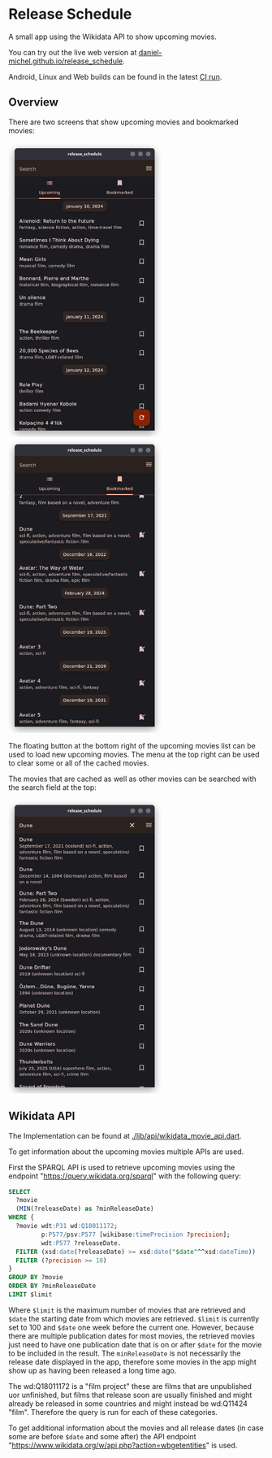 # Release Schedule

A small app using the Wikidata API to show upcoming movies.

You can try out the live web version at [daniel-michel.github.io/release_schedule](https://daniel-michel.github.io/release_schedule).

Android, Linux and Web builds can be found in the latest [CI run](https://github.com/daniel-michel/release_schedule/actions/workflows/ci.yml).

## Overview

There are two screens that show upcoming movies and bookmarked movies:

<img src="screenshots/upcoming.png" width="300">
<img src="screenshots/bookmarks.png" width="300">

The floating button at the bottom right of the upcoming movies list can be used to load new upcoming movies. The menu at the top right can be used to clear some or all of the cached movies.

The movies that are cached as well as other movies can be searched with the search field at the top:

<img src="screenshots/search.png" width="300">

## Wikidata API

The Implementation can be found at [./lib/api/wikidata_movie_api.dart](./lib/api/wikidata_movie_api.dart).

To get information about the upcoming movies multiple APIs are used.

First the SPARQL API is used to retrieve upcoming movies using the endpoint "https://query.wikidata.org/sparql" with the following query:

```sql
SELECT
  ?movie
  (MIN(?releaseDate) as ?minReleaseDate)
WHERE {
  ?movie wdt:P31 wd:Q18011172;
         p:P577/psv:P577 [wikibase:timePrecision ?precision];
         wdt:P577 ?releaseDate.
  FILTER (xsd:date(?releaseDate) >= xsd:date("$date"^^xsd:dateTime))
  FILTER (?precision >= 10)
}
GROUP BY ?movie
ORDER BY ?minReleaseDate
LIMIT $limit
```

Where `$limit` is the maximum number of movies that are retrieved and `$date` the starting date from which movies are retrieved.
`$limit` is currently set to 100 and `$date` one week before the current one.
However, because there are multiple publication dates for most movies, the retrieved movies just need to have one publication date that is on or after `$date` for the movie to be included in the result. The `minReleaseDate` is not necessarily the release date displayed in the app, therefore some movies in the app might show up as having been released a long time ago.

The wd:Q18011172 is a "film project" these are films that are unpublished uor unfinished, but films that release soon are usually finished and might already be released in some countries and might instead be wd:Q11424 "film". Therefore the query is run for each of these categories.

To get additional information about the movies and all release dates (in case some are before `$date` and some after) the API endpoint "https://www.wikidata.org/w/api.php?action=wbgetentities" is used.
